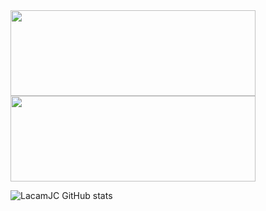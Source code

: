 



<img width="392px" height="137px" src="https://github-readme-stats.vercel.app/api/top-langs/?username=LacamJC&hide=html&hide_title=true&hide_border=true&layout=compact&langs_count=8&theme=holi&card_width=382px" />
<img width="392px" height="137px" src="https://github-readme-stats.vercel.app/api?username=LacamJC&show_icons=true&theme=radical"/>

![LacamJC GitHub stats](https://github-readme-stats.vercel.app/api?username=LacamJC&show_icons=true&theme=radical)

